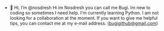 - 👋 Hi, I’m @nosdresh
Hi im Nosdresh you can call me Bugi. 
Im new to coding so sometimes I need help.
I'm currently learning Python.
I am not looking for a collaboration at the moment.
If you want to give me helpful tips, you can contact me at my e-mail address. (bugigithub@gmail.com)

